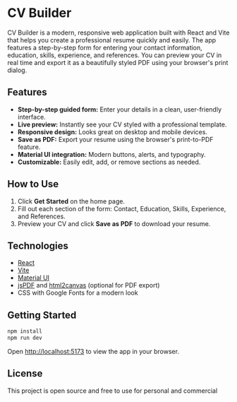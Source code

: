 # CV Builder

CV Builder is a modern, responsive web application built with React and Vite that helps you create a professional resume quickly and easily. The app features a step-by-step form for entering your contact information, education, skills, experience, and references. You can preview your CV in real time and export it as a beautifully styled PDF using your browser's print dialog.

## Features

- **Step-by-step guided form:** Enter your details in a clean, user-friendly interface.
- **Live preview:** Instantly see your CV styled with a professional template.
- **Responsive design:** Looks great on desktop and mobile devices.
- **Save as PDF:** Export your resume using the browser's print-to-PDF feature.
- **Material UI integration:** Modern buttons, alerts, and typography.
- **Customizable:** Easily edit, add, or remove sections as needed.

## How to Use

1. Click **Get Started** on the home page.
2. Fill out each section of the form: Contact, Education, Skills, Experience, and References.
3. Preview your CV and click **Save as PDF** to download your resume.

## Technologies

- [React](https://react.dev/)
- [Vite](https://vitejs.dev/)
- [Material UI](https://mui.com/)
- [jsPDF](https://github.com/parallax/jsPDF) and [html2canvas](https://github.com/niklasvh/html2canvas) (optional for PDF export)
- CSS with Google Fonts for a modern look

## Getting Started

```sh
npm install
npm run dev
```

Open [http://localhost:5173](http://localhost:5173) to view the app in your browser.

## License

This project is open source and free to use for personal and commercial
